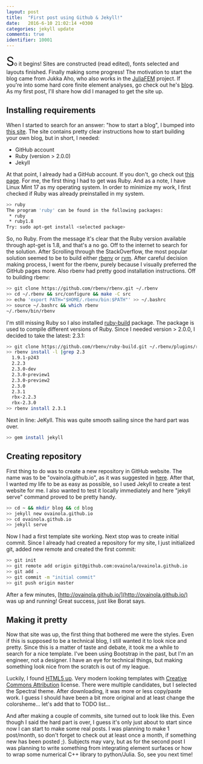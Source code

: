 ```yaml
---
layout: post
title:  "First post using Github & Jekyll!"
date:   2016-6-10 21:02:14 +0300
categories: jekyll update
comments: true
identifier: 10001
---
```

<p><font size="6">S</font>o it begins! Sites are constructed (read edited),
fonts selected and layouts finished. Finally making some progress! The motivation
 to start the blog came from Jukka Aho, who also works in the
  <a href="https://github.com/JuliaFEM/JuliaFEM.jl">JuliaFEM</a> project.
If you're into some hard core finite element analyses, go check out he's
<a href="http://ahojukka5.github.io/">blog</a>. As my first post, I'll share
how did I managed to get the site up.</p>

## Installing requirements

When I started to search for an answer: "how to start a blog", I bumped into
[this site](https://help.github.com/articles/setting-up-your-github-pages-site-locally-with-jekyll/).
The site contains pretty clear instructions how to start building your own blog, but in short, I needed:

 * GitHub account
 * Ruby (version > 2.0.0)
 * Jekyll

 At that point, I already had a GitHub account. If you don't, go check out
  [this page](https://help.github.com/articles/set-up-git/). For me, the first thing
  I had to get was Ruby. And as a note, I have Linux Mint 17 as my operating system.
  In order to minimize my work, I first checked if Ruby was already preinstalled in my system.

```bash
>> ruby
The program 'ruby' can be found in the following packages:
 * ruby
 * ruby1.8
Try: sudo apt-get install <selected package>
```

So, no Ruby. From the message it's clear that the Ruby version available through
apt-get is 1.8, and that's a no go. Off to the internet to search for the solution.
After Scrolling through the StackOverflow, the most popular solution seemed to
be to build either [rbenv](https://github.com/rbenv/rbenv) or [rvm](https://rvm.io/).
After careful decision making process, I went for the rbenv, purely because I
visually preferred the GitHub pages more. Also rbenv had pretty good installation instructions. Off to building rbenv:

```bash
>> git clone https://github.com/rbenv/rbenv.git ~/.rbenv
>> cd ~/.rbenv && src/configure && make -C src
>> echo 'export PATH="$HOME/.rbenv/bin:$PATH"' >> ~/.bashrc
>> source ~/.bashrc && which rbenv
~/.rbenv/bin/rbenv
```
I'm still missing Ruby so I also installed [ruby-build](https://github.com/rbenv/ruby-build#readme)
package. The package is used to compile different versions of Ruby.
Since I needed version > 2.0.0, I decided to take the latest: 2.3.1:

```bash
>> git clone https://github.com/rbenv/ruby-build.git ~/.rbenv/plugins/ruby-build
>> rbenv install -l |grep 2.3
  1.9.1-p243
  2.2.3
  2.3.0-dev
  2.3.0-preview1
  2.3.0-preview2
  2.3.0
  2.3.1
  rbx-2.2.3
  rbx-2.3.0
>> rbenv install 2.3.1
```

Next in line: JeKyll. This was quite smooth sailing since the hard part was over.

```bash
>> gem install jekyll
```

## Creating repository

First thing to do was to create a new repository in GitHub website. The name was to be
"ovainola.github.io", as it was suggested in [here](https://jekyllrb.com/docs/github-pages/).
After that, I wanted my life to be as easy as possible, so I used Jekyll to create
a test website for me. I also wanted to test it locally immediately and here "jekyll serve" command
proved to be pretty handy.

```bash
>> cd ~ && mkdir blog && cd blog
>> jekyll new ovainola.github.io
>> cd ovainola.github.io
>> jekyll serve
```

Now I had a first template site working. Next stop was to create initial commit.
Since I already had created a repository for my site, I just initialized
git, added new remote and created the first commit:

```bash
>> git init
>> git remote add origin git@github.com:ovainola/ovainola.github.io
>> git add .
>> git commit -m "initial commit"
>> git push origin master
```

After a few minutes, [http://ovainola.github.io/](http://ovainola.github.io/) was up and running!
Great success, just like Borat says.

## Making it pretty

Now that site was up, the first thing that bothered me were the styles.
Even if this is supposed to be a technical blog, I still wanted it to look nice and pretty.
Since this is a matter of taste and debate, it took me a while to search for a
nice template. I've been using Bootstrap in the past, but I'm an
engineer, not a designer. I have an eye for technical things, but making something look
nice from the scratch is out of my league.

Luckily, I found [HTML5 up](https://html5up.net/). Very modern looking templates
with [Creative Commons Attribution](https://html5up.net/license) license. There were
multiple candidates, but I selected the Spectral theme. After downloading,
it was more or less copy/paste work. I guess I should have been a bit more original
and at least change the colorsheme... let's add that to TODO list...

And after making a couple of commits, site turned out to look like this. Even though
I said the hard part is over, I guess it's only just about to start since now I can
start to make some real posts. I was planning to make 1 post/month, so don't forget to
check out at least once a month, if something new has been posted ;). Subjects may
vary, but as for the second post I was planning to write something from integrating
element surfaces or how to wrap some numerical C++ library to python/Julia. So, see you
next time!

[jekyll-docs]: http://jekyllrb.com/docs/home
[jekyll-gh]:   https://github.com/jekyll/jekyll
[jekyll-talk]: https://talk.jekyllrb.com/
